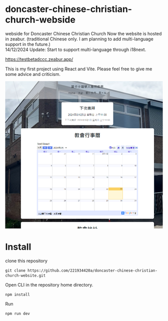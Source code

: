 # doncaster-chinese-christian-church-webside
 webside for Doncaster Chinese Christian Church Now the website is hosted in zeabur. (traditional Chinese only. I am planning to add multi-language support in the future.)   
14/12/2024 Update: Start to support multi-language through i18next.

https://testbetadccc.zeabur.app/

This is my first project using React and Vite. Please feel free to give me some advice and criticism.

![alt text](image.png)

# Install
clone this repository

    git clone https://github.com/221934420a/doncaster-chinese-christian-church-website.git

Open CLI in the repository home directory.

    npm install

Run

    npm run dev
